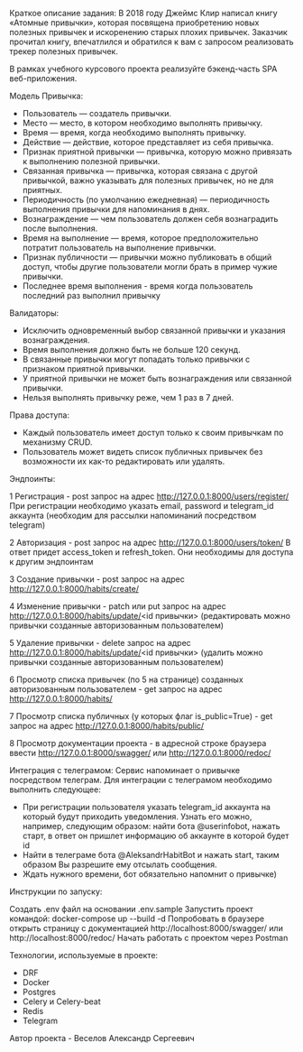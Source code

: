 Краткое описание задания:
В 2018 году Джеймс Клир написал книгу «Атомные привычки», которая посвящена приобретению новых полезных привычек и искоренению старых плохих привычек. 
Заказчик прочитал книгу, впечатлился и обратился к вам с запросом реализовать трекер полезных привычек.

В рамках учебного курсового проекта реализуйте бэкенд-часть SPA веб-приложения.

Модель Привычка:
- Пользователь — создатель привычки.
- Место — место, в котором необходимо выполнять привычку.
- Время — время, когда необходимо выполнять привычку.
- Действие — действие, которое представляет из себя привычка.
- Признак приятной привычки — привычка, которую можно привязать к выполнению полезной привычки.
- Связанная привычка — привычка, которая связана с другой привычкой, важно указывать для полезных привычек, но не для приятных.
- Периодичность (по умолчанию ежедневная) — периодичность выполнения привычки для напоминания в днях.
- Вознаграждение — чем пользователь должен себя вознаградить после выполнения.
- Время на выполнение — время, которое предположительно потратит пользователь на выполнение привычки.
- Признак публичности — привычки можно публиковать в общий доступ, чтобы другие пользователи могли брать в пример чужие привычки.
- Последнее время выполнения - время когда пользователь последний раз выполнил привычку

Валидаторы:
- Исключить одновременный выбор связанной привычки и указания вознаграждения.
- Время выполнения должно быть не больше 120 секунд.
- В связанные привычки могут попадать только привычки с признаком приятной привычки.
- У приятной привычки не может быть вознаграждения или связанной привычки.
- Нельзя выполнять привычку реже, чем 1 раз в 7 дней.

Права доступа:
- Каждый пользователь имеет доступ только к своим привычкам по механизму CRUD.
- Пользователь может видеть список публичных привычек без возможности их как-то редактировать или удалять.

Эндпоинты:

1 Регистрация - post запрос на адрес http://127.0.0.1:8000/users/register/
При регистрации необходимо указать email, password и telegram_id аккаунта (необходим для рассылки напоминаний посредством telegram)

2 Авторизация - post запрос на адрес http://127.0.0.1:8000/users/token/
В ответ придет access_token и refresh_token. Они необходимы для доступа к другим эндпоинтам

3 Создание привычки - post запрос на адрес http://127.0.0.1:8000/habits/create/

4 Изменение привычки - patch или put запрос на адрес http://127.0.0.1:8000/habits/update/<id привычки> (редактировать можно привычки созданные авторизованным пользователем)

5 Удаление привычки - delete запрос на адрес http://127.0.0.1:8000/habits/update/<id привычки> (удалить можно привычки созданные авторизованным пользователем)

6 Просмотр списка привычек (по 5 на странице) созданных авторизованным пользователем - get запрос на адрес http://127.0.0.1:8000/habits/

7 Просмотр списка публичных (у которых флаг is_public=True) - get запрос на адрес http://127.0.0.1:8000/habits/public/

8 Просмотр документации проекта - в адресной строке браузера ввести http://127.0.0.1:8000/swagger/ или http://127.0.0.1:8000/redoc/ 

Интеграция с телеграмом:
Сервис напоминает о привычке посредством телеграм. Для интеграции с телеграмом необходимо выполнить следующее:
- При регистрации пользователя указать telegram_id аккаунта на который будут приходить уведомления.
Узнать его можно, например, следующим образом: найти бота @userinfobot, нажать старт, в ответ он пришлет информацию об аккаунте в которой будет id
- Найти в телеграме бота @AleksandrHabitBot и нажать start, таким образом Вы разрешите ему отсылать сообщения.
- Ждать нужного времени, бот обязательно напомнит о привычке)

Инструкции по запуску:

Создать .env файл на основании .env.sample
Запустить проект командой: docker-compose up --build -d
Попробовать в браузере открыть страницу с документацией http://localhost:8000/swagger/ или http://localhost:8000/redoc/
Начать работать с проектом через Postman

Технологии, используемые в проекте:
- DRF
- Docker
- Postgres
- Celery и Celery-beat
- Redis
- Telegram

Автор проекта - Веселов Александр Сергеевич
